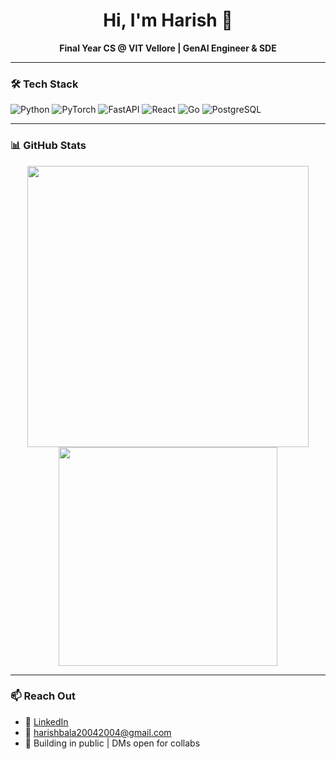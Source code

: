 

<h1 align="center">Hi, I'm Harish 👋</h1>
<p align="center">
  <strong>Final Year CS @ VIT Vellore | GenAI Engineer & SDE</strong>
</p>

---

### 🛠 Tech Stack
![Python](https://img.shields.io/badge/-Python-333333?style=flat&logo=python)
![PyTorch](https://img.shields.io/badge/-PyTorch-333333?style=flat&logo=pytorch)
![FastAPI](https://img.shields.io/badge/-FastAPI-333333?style=flat&logo=fastapi)
![React](https://img.shields.io/badge/-React-333333?style=flat&logo=react)
![Go](https://img.shields.io/badge/-Go-333333?style=flat&logo=go)
![PostgreSQL](https://img.shields.io/badge/-PostgreSQL-333333?style=flat&logo=postgresql)


---

### 📊 GitHub Stats
<p align="center">
  <img src="https://github-readme-stats.vercel.app/api?username=harish043&show_icons=true&theme=radical" width="450"/>
  <img src="https://github-readme-stats.vercel.app/api/top-langs/?username=harish043&layout=compact&theme=radical" width="350"/>
</p>

---

### 📫 Reach Out
- 💼 [LinkedIn](https://linkedin.com/in/harishb04)  
- 📧 harishbala20042004@gmail.com  
- 🧠 Building in public | DMs open for collabs
